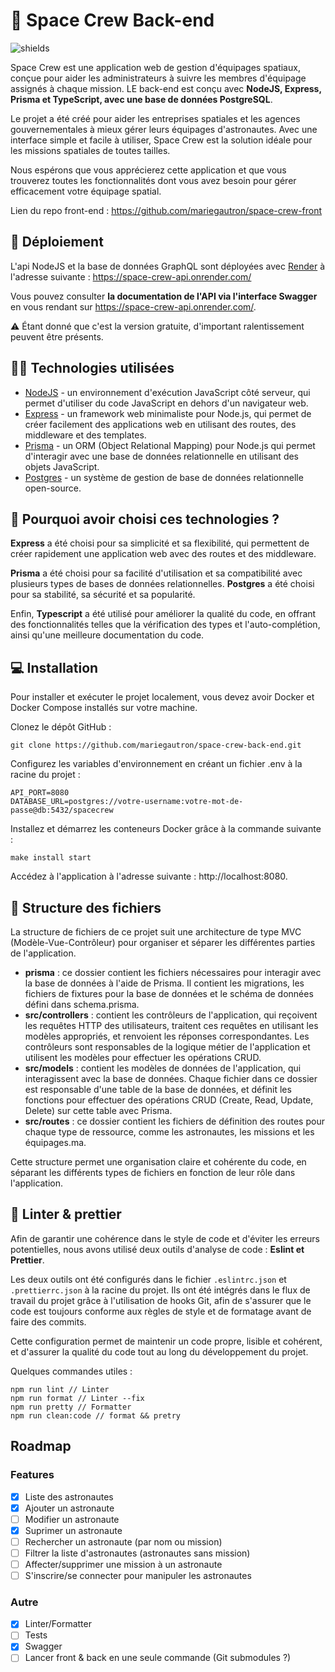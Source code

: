 # 🚀 Space Crew Back-end

<p><img src="https://img.shields.io/github/last-commit/mariegautron/space-crew-api.svg?style=flat-square" alt="shields"></p>

Space Crew est une application web de gestion d'équipages spatiaux, conçue pour aider les administrateurs à suivre les membres d'équipage assignés à chaque mission. LE back-end est conçu avec **NodeJS, Express, Prisma et TypeScript, avec une base de données PostgreSQL**.

Le projet a été créé pour aider les entreprises spatiales et les agences gouvernementales à mieux gérer leurs équipages d'astronautes. Avec une interface simple et facile à utiliser, Space Crew est la solution idéale pour les missions spatiales de toutes tailles.

Nous espérons que vous apprécierez cette application et que vous trouverez toutes les fonctionnalités dont vous avez besoin pour gérer efficacement votre équipage spatial.

Lien du repo front-end : https://github.com/mariegautron/space-crew-front

## 🚀 Déploiement

L'api NodeJS et la base de données GraphQL sont déployées avec [Render](https://render.com/) à l'adresse suivante : https://space-crew-api.onrender.com/

Vous pouvez consulter **la documentation de l'API via l'interface Swagger** en vous rendant sur https://space-crew-api.onrender.com/.

:warning: Étant donné que c'est la version gratuite, d'important ralentissement peuvent être présents.

## 👨‍💻 Technologies utilisées

- [NodeJS](https://nodejs.org/en/docs) - un environnement d'exécution JavaScript côté serveur, qui permet d'utiliser du code JavaScript en dehors d'un navigateur web.
- [Express](https://expressjs.com/fr/) - un framework web minimaliste pour Node.js, qui permet de créer facilement des applications web en utilisant des routes, des middleware et des templates.
- [Prisma](https://www.prisma.io/docs) - un ORM (Object Relational Mapping) pour Node.js qui permet d'interagir avec une base de données relationnelle en utilisant des objets JavaScript.
- [Postgres](https://www.postgresql.org/docs/) - un système de gestion de base de données relationnelle open-source.

## 🤔 Pourquoi avoir choisi ces technologies ?

**Express** a été choisi pour sa simplicité et sa flexibilité, qui permettent de créer rapidement une application web avec des routes et des middleware.

**Prisma** a été choisi pour sa facilité d'utilisation et sa compatibilité avec plusieurs types de bases de données relationnelles. **Postgres** a été choisi pour sa stabilité, sa sécurité et sa popularité.

Enfin, **Typescript** a été utilisé pour améliorer la qualité du code, en offrant des fonctionnalités telles que la vérification des types et l'auto-complétion, ainsi qu'une meilleure documentation du code.

## 💻 Installation

Pour installer et exécuter le projet localement, vous devez avoir Docker et Docker Compose installés sur votre machine.

Clonez le dépôt GitHub :

```
git clone https://github.com/mariegautron/space-crew-back-end.git
```

Configurez les variables d'environnement en créant un fichier .env à la racine du projet :

```
API_PORT=8080
DATABASE_URL=postgres://votre-username:votre-mot-de-passe@db:5432/spacecrew
```

Installez et démarrez les conteneurs Docker grâce à la commande suivante :

```
make install start
```

Accédez à l'application à l'adresse suivante : http://localhost:8080.

## 📁 Structure des fichiers

La structure de fichiers de ce projet suit une architecture de type MVC (Modèle-Vue-Contrôleur) pour organiser et séparer les différentes parties de l'application.

- **prisma** : ce dossier contient les fichiers nécessaires pour interagir avec la base de données à l'aide de Prisma. Il contient les migrations, les fichiers de fixtures pour la base de données et le schéma de données défini dans schema.prisma.
- **src/controllers** : contient les contrôleurs de l'application, qui reçoivent les requêtes HTTP des utilisateurs, traitent ces requêtes en utilisant les modèles appropriés, et renvoient les réponses correspondantes. Les contrôleurs sont responsables de la logique métier de l'application et utilisent les modèles pour effectuer les opérations CRUD.
- **src/models** : contient les modèles de données de l'application, qui interagissent avec la base de données. Chaque fichier dans ce dossier est responsable d'une table de la base de données, et définit les fonctions pour effectuer des opérations CRUD (Create, Read, Update, Delete) sur cette table avec Prisma.
- **src/routes** : ce dossier contient les fichiers de définition des routes pour chaque type de ressource, comme les astronautes, les missions et les équipages.ma.

Cette structure permet une organisation claire et cohérente du code, en séparant les différents types de fichiers en fonction de leur rôle dans l'application.

## 💄 Linter & prettier

Afin de garantir une cohérence dans le style de code et d'éviter les erreurs potentielles, nous avons utilisé deux outils d'analyse de code : **Eslint et Prettier**.

Les deux outils ont été configurés dans le fichier `.eslintrc.json` et `.prettierrc.json` à la racine du projet. Ils ont été intégrés dans le flux de travail du projet grâce à l'utilisation de hooks Git, afin de s'assurer que le code est toujours conforme aux règles de style et de formatage avant de faire des commits.

Cette configuration permet de maintenir un code propre, lisible et cohérent, et d'assurer la qualité du code tout au long du développement du projet.

Quelques commandes utiles :

```
npm run lint // Linter
npm run format // Linter --fix
npm run pretty // Formatter
npm run clean:code // format && pretry
```

## Roadmap

### Features

- [x] Liste des astronautes
- [x] Ajouter un astronaute
- [ ] Modifier un astronaute
- [x] Suprimer un astronaute
- [ ] Rechercher un astronaute (par nom ou mission)
- [ ] Filtrer la liste d'astronautes (astronautes sans mission)
- [ ] Affecter/supprimer une mission à un astronaute
- [ ] S'inscrire/se connecter pour manipuler les astronautes

### Autre

- [x] Linter/Formatter
- [ ] Tests
- [x] Swagger
- [ ] Lancer front & back en une seule commande (Git submodules ?)
